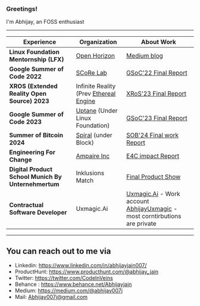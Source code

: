 ### Greetings!

I'm Abhijay, an FOSS enthusiast

---

Experience | Organization | About Work |
---|---|---|
**Linux Foundation Mentornship (LFX)** | [Open Horizon](https://github.com/open-horizon) | [Medium blog](https://medium.com/@abhijay007j/my-lfx-experience-with-open-horizon-51c348099c2f)|
**Google Summer of Code 2022** | [SCoRe Lab](https://github.com/scorelab) | [GSoC'22 Final Report](https://github.com/scorelab/GSoC/blob/master/GSoC-2022/09-Abhijay-jain-Design-5-new-Themes-for-WebIU.md)|
**XROS (Extended Reality Open Source) 2023** | Infinite Reality (Prev [Ethereal Engine](https://github.com/ir-engine) | [XRoS'23 Final Report](https://drive.google.com/file/d/1sZtY7zuej9rJL2HzGMtZb2U3ssjHMaRV/view)  |
**Google Summer of Code 2023** | [Uptane](https://github.com/uptane/uptane.github.io) (Under Linux Foundation) | [GSoC'23 Final Report](https://uptane.org/blog/2024/01/10/GSoC-blog) | 
**Summer of Bitcoin 2024** | [Spiral](https://spiral.xyz/) (under Block) | [SOB'24 Final work Report](https://drive.google.com/file/d/1W8Xzhmjpd0_uoK22IVyHJFfc_oSmgg4G/view?usp=sharing) | 
**Engineering For Change** | [Ampaire Inc](https://github.com/AmpaireInc) | [E4C impact Report](https://www.engineeringforchange.org/projects/impactful-visual-design-for-ampaires-electric-aircraft-at-the-forefront-of-sustainable-aviation/#outcomes) |
**Digital Product School Munich By Unternehmertum** | Inklusions Match |[Final Product Show](https://youtu.be/Cw_W9g1X9FI?feature=shared&t=7001)|
**Contractual Software Developer** | Uxmagic.Ai |  [Uxmagic.Ai](https://uxmagic.ai/)  - Work account [AbhijayUxmagic](https://github.com/AbhijayUxMagic) - most corntirbutions are private|

---

## You can reach out to me via 

- Linkedin: https://www.linkedin.com/in/abhijayjain007/
- ProductHunt: https://www.producthunt.com/@abhijay_jain
- Twitter: https://twitter.com/CodeInVeins
- Behance : https://www.behance.net/Abhijayjain
- Medium: https://medium.com/@abhijay007j
- Mail: Abhijay007j@gmail.com
